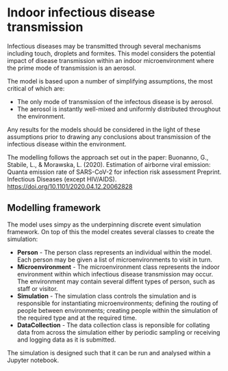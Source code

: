 # Indoor infectious disease transmission
Infectious diseases may be transmitted through several mechanisms including touch, droplets and formites. This model considers the potential impact of disease transmission within an indoor microenvironment where the prime mode of transmission is an aerosol.

The model is based upon a number of simplifying assumptions, the most critical of which are:
* The only mode of transmission of the infectous disease is by aerosol.
* The aerosol is instantly well-mixed and uniformly distributed throughout the environment.

Any results for the models should be considered in the light of these assumptions prior to drawing any conclusions about transmission of the infectious disease within the environment.

The modelling follows the approach set out in the paper: Buonanno, G., Stabile, L., & Morawska, L. (2020). Estimation of airborne viral emission: Quanta emission rate of SARS-CoV-2 for infection risk assessment Preprint. Infectious Diseases (except HIV/AIDS). https://doi.org/10.1101/2020.04.12.20062828

## Modelling framework
The model uses simpy as the underpinning discrete event simulation framework. On top of this the model creates several classes to create the simulation:
* **Person** - The person class represents an individual within the model. Each person may be given a list of microenvironments to visit in turn.
* **Microenvironment** - The microenvironment class represents the indoor environment within which infectious disease transmission may occur. The environment may contain several diffent types of person, such as staff or visitor.
* **Simulation** - The simulation class controls the simulation and is responsible for instantiating microenvironments; defining the routing of people between environments; creating people within the simulation of the required type and at the required time.
* **DataCollection** - The data collection class is reponsible for collating data from across the simulation either by periodic sampling or receiving and logging data as it is submitted.

The simulation is designed such that it can be run and analysed within a Jupyter notebook.
